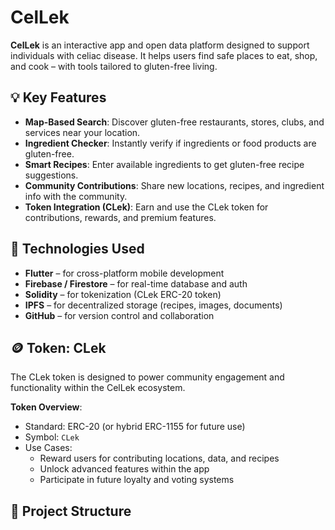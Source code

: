 # CelLek

**CelLek** is an interactive app and open data platform designed to support individuals with celiac disease. It helps users find safe places to eat, shop, and cook – with tools tailored to gluten-free living.

## 💡 Key Features

- **Map-Based Search**: Discover gluten-free restaurants, stores, clubs, and services near your location.
- **Ingredient Checker**: Instantly verify if ingredients or food products are gluten-free.
- **Smart Recipes**: Enter available ingredients to get gluten-free recipe suggestions.
- **Community Contributions**: Share new locations, recipes, and ingredient info with the community.
- **Token Integration (CLek)**: Earn and use the CLek token for contributions, rewards, and premium features.

## 🚀 Technologies Used

- **Flutter** – for cross-platform mobile development
- **Firebase / Firestore** – for real-time database and auth
- **Solidity** – for tokenization (CLek ERC-20 token)
- **IPFS** – for decentralized storage (recipes, images, documents)
- **GitHub** – for version control and collaboration

## 🪙 Token: CLek

The CLek token is designed to power community engagement and functionality within the CelLek ecosystem.

**Token Overview**:
- Standard: ERC-20 (or hybrid ERC-1155 for future use)
- Symbol: `CLek`
- Use Cases:
  - Reward users for contributing locations, data, and recipes
  - Unlock advanced features within the app
  - Participate in future loyalty and voting systems

## 🧩 Project Structure

